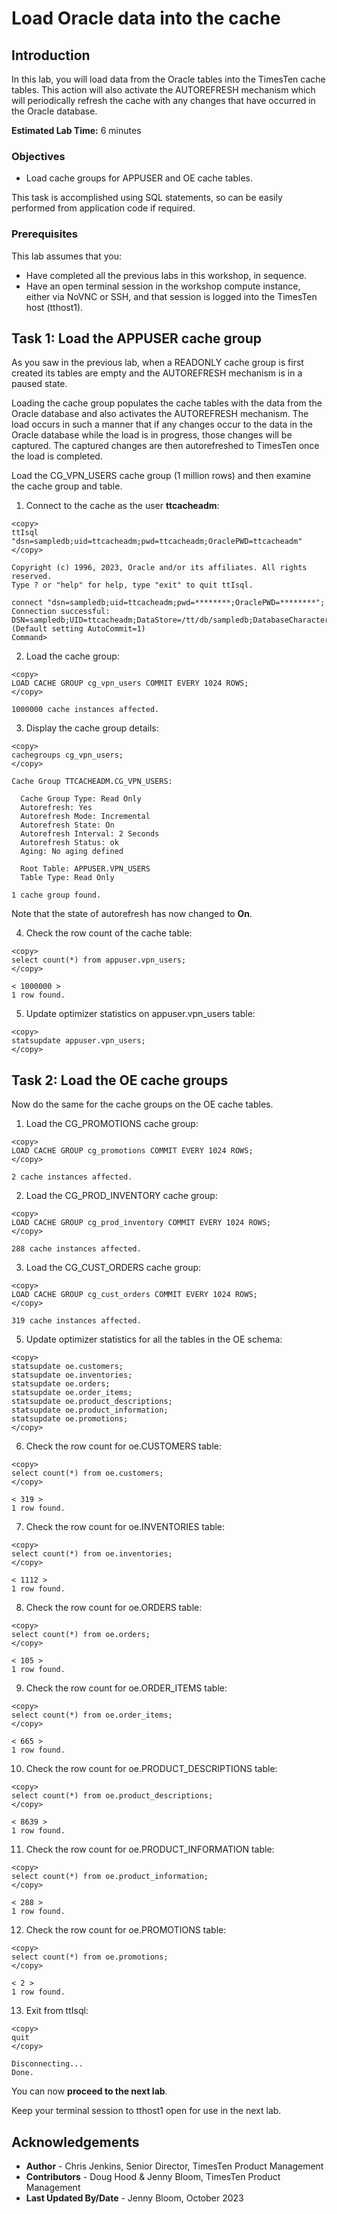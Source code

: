 # Load Oracle data into the cache

## Introduction

In this lab, you will load data from the Oracle tables into the TimesTen cache tables. This action will also activate the AUTOREFRESH mechanism which will periodically refresh the cache with any changes that have occurred in the Oracle database.

**Estimated Lab Time:** 6 minutes

### Objectives

- Load cache groups for APPUSER and OE cache tables.

This task is accomplished using SQL statements, so can be easily performed from application code if required.

### Prerequisites

This lab assumes that you:

- Have completed all the previous labs in this workshop, in sequence.
- Have an open terminal session in the workshop compute instance, either via NoVNC or SSH, and that session is logged into the TimesTen host (tthost1).

## Task 1: Load the APPUSER cache group

As you saw in the previous lab, when a READONLY cache group is first created its tables are empty and the AUTOREFRESH mechanism is in a paused state.

Loading the cache group populates the cache tables with the data from the Oracle database and also activates the AUTOREFRESH mechanism. The load occurs in such a manner that if any changes occur to the data in the Oracle database while the load is in progress, those changes will be captured. The captured changes are then autorefreshed to TimesTen once the load is completed.

Load the CG\_VPN\_USERS cache group (1 million rows) and then examine the cache group and table.

1. Connect to the cache as the user **ttcacheadm**:

```
<copy>
ttIsql "dsn=sampledb;uid=ttcacheadm;pwd=ttcacheadm;OraclePWD=ttcacheadm"
</copy>
```

```
Copyright (c) 1996, 2023, Oracle and/or its affiliates. All rights reserved.
Type ? or "help" for help, type "exit" to quit ttIsql.

connect "dsn=sampledb;uid=ttcacheadm;pwd=********;OraclePWD=********";
Connection successful: DSN=sampledb;UID=ttcacheadm;DataStore=/tt/db/sampledb;DatabaseCharacterSet=AL32UTF8;ConnectionCharacterSet=AL32UTF8;LogFileSize=256;LogBufMB=256;PermSize=1024;TempSize=256;OracleNetServiceName=ORCLPDB1;
(Default setting AutoCommit=1)
Command>
```

2. Load the cache group:

```
<copy>
LOAD CACHE GROUP cg_vpn_users COMMIT EVERY 1024 ROWS;
</copy>
```

```
1000000 cache instances affected.
```

3. Display the cache group details:

```
<copy>
cachegroups cg_vpn_users;
</copy>
```

```
Cache Group TTCACHEADM.CG_VPN_USERS:

  Cache Group Type: Read Only
  Autorefresh: Yes
  Autorefresh Mode: Incremental
  Autorefresh State: On
  Autorefresh Interval: 2 Seconds
  Autorefresh Status: ok
  Aging: No aging defined

  Root Table: APPUSER.VPN_USERS
  Table Type: Read Only

1 cache group found.
```

Note that the state of autorefresh has now changed to  **On**.

4. Check the row count of the cache table:

```
<copy>
select count(*) from appuser.vpn_users;
</copy>
```

```
< 1000000 >
1 row found.
```

5. Update optimizer statistics on appuser.vpn_users table:

```
<copy>
statsupdate appuser.vpn_users;
</copy>
```


## Task 2: Load the OE cache groups

Now do the same for the cache groups on the OE cache tables.

1. Load the CG\_PROMOTIONS cache group:

```
<copy>
LOAD CACHE GROUP cg_promotions COMMIT EVERY 1024 ROWS;
</copy>
```

```
2 cache instances affected.
```

2. Load the CG\_PROD\_INVENTORY cache group:

```
<copy>
LOAD CACHE GROUP cg_prod_inventory COMMIT EVERY 1024 ROWS;
</copy>
```

```
288 cache instances affected.
```

3. Load the CG\_CUST\_ORDERS cache group:

```
<copy>
LOAD CACHE GROUP cg_cust_orders COMMIT EVERY 1024 ROWS;
</copy>
```

```
319 cache instances affected.
```

5. Update optimizer statistics for all the tables in the OE schema:

```
<copy>
statsupdate oe.customers;
statsupdate oe.inventories;
statsupdate oe.orders;
statsupdate oe.order_items;
statsupdate oe.product_descriptions;
statsupdate oe.product_information;
statsupdate oe.promotions;
</copy>
```

6. Check the row count for oe.CUSTOMERS table:

```
<copy>
select count(*) from oe.customers;
</copy>
```

```
< 319 >
1 row found.
```

7. Check the row count for oe.INVENTORIES table:

```
<copy>
select count(*) from oe.inventories;
</copy>
```

```
< 1112 >
1 row found.
```

8. Check the row count for oe.ORDERS table:

```
<copy>
select count(*) from oe.orders;
</copy>
```

```
< 105 >
1 row found.
```

9. Check the row count for oe.ORDER\_ITEMS table:

```
<copy>
select count(*) from oe.order_items;
</copy>
```

```
< 665 >
1 row found.
```

10. Check the row count for oe.PRODUCT\_DESCRIPTIONS table:

```
<copy>
select count(*) from oe.product_descriptions;
</copy>
```

```
< 8639 >
1 row found.
```

11. Check the row count for oe.PRODUCT\_INFORMATION table:

```
<copy>
select count(*) from oe.product_information;
</copy>
```

```
< 288 >
1 row found.
```

12. Check the row count for oe.PROMOTIONS table:

```
<copy>
select count(*) from oe.promotions;
</copy>
```

```
< 2 >
1 row found.
```

13. Exit from ttIsql:

```
<copy>
quit
</copy>
```

```
Disconnecting...
Done.
```

You can now **proceed to the next lab**. 

Keep your terminal session to tthost1 open for use in the next lab.

## Acknowledgements

* **Author** - Chris Jenkins, Senior Director, TimesTen Product Management
* **Contributors** -  Doug Hood & Jenny Bloom, TimesTen Product Management
* **Last Updated By/Date** - Jenny Bloom, October 2023

